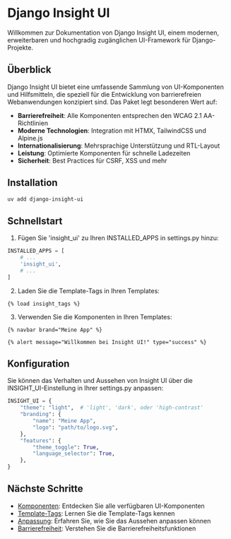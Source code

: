 # Django Insight UI

Willkommen zur Dokumentation von Django Insight UI, einem modernen, erweiterbaren und hochgradig zugänglichen UI-Framework für Django-Projekte.

## Überblick

Django Insight UI bietet eine umfassende Sammlung von UI-Komponenten und Hilfsmitteln, die speziell für die Entwicklung von barrierefreien Webanwendungen konzipiert sind. Das Paket legt besonderen Wert auf:

- **Barrierefreiheit**: Alle Komponenten entsprechen den WCAG 2.1 AA-Richtlinien
- **Moderne Technologien**: Integration mit HTMX, TailwindCSS und Alpine.js
- **Internationalisierung**: Mehrsprachige Unterstützung und RTL-Layout
- **Leistung**: Optimierte Komponenten für schnelle Ladezeiten
- **Sicherheit**: Best Practices für CSRF, XSS und mehr

## Installation

```bash
uv add django-insight-ui
```

## Schnellstart

1. Fügen Sie 'insight_ui' zu Ihren INSTALLED_APPS in settings.py hinzu:

```python
INSTALLED_APPS = [
    # ...
    'insight_ui',
    # ...
]
```

2. Laden Sie die Template-Tags in Ihren Templates:

```django
{% load insight_tags %}
```

3. Verwenden Sie die Komponenten in Ihren Templates:

```django
{% navbar brand="Meine App" %}

{% alert message="Willkommen bei Insight UI!" type="success" %}
```

## Konfiguration

Sie können das Verhalten und Aussehen von Insight UI über die INSIGHT_UI-Einstellung in Ihrer settings.py anpassen:

```python
INSIGHT_UI = {
    "theme": "light",  # 'light', 'dark', oder 'high-contrast'
    "branding": {
        "name": "Meine App",
        "logo": "path/to/logo.svg",
    },
    "features": {
        "theme_toggle": True,
        "language_selector": True,
    },
}
```

## Nächste Schritte

- [Komponenten](components/index.md): Entdecken Sie alle verfügbaren UI-Komponenten
- [Template-Tags](template-tags.md): Lernen Sie die Template-Tags kennen
- [Anpassung](customization.md): Erfahren Sie, wie Sie das Aussehen anpassen können
- [Barrierefreiheit](accessibility.md): Verstehen Sie die Barrierefreiheitsfunktionen

